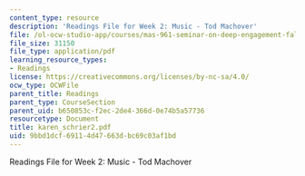 ```yaml
---
content_type: resource
description: 'Readings File for Week 2: Music - Tod Machover'
file: /ol-ocw-studio-app/courses/mas-961-seminar-on-deep-engagement-fall-2004/9bbd1dcf69114d47663dbc69c03af1bd_karen_schrier2.pdf
file_size: 31150
file_type: application/pdf
learning_resource_types:
- Readings
license: https://creativecommons.org/licenses/by-nc-sa/4.0/
ocw_type: OCWFile
parent_title: Readings
parent_type: CourseSection
parent_uid: b650853c-f2ec-2de4-366d-0e74b5a57736
resourcetype: Document
title: karen_schrier2.pdf
uid: 9bbd1dcf-6911-4d47-663d-bc69c03af1bd
---
```

Readings File for Week 2: Music - Tod Machover